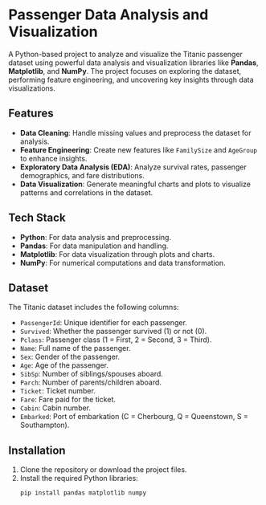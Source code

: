 # Passenger Data Analysis and Visualization

A Python-based project to analyze and visualize the Titanic passenger dataset using powerful data analysis and visualization libraries like **Pandas**, **Matplotlib**, and **NumPy**. The project focuses on exploring the dataset, performing feature engineering, and uncovering key insights through data visualizations.

## Features

- **Data Cleaning**: Handle missing values and preprocess the dataset for analysis.
- **Feature Engineering**: Create new features like `FamilySize` and `AgeGroup` to enhance insights.
- **Exploratory Data Analysis (EDA)**: Analyze survival rates, passenger demographics, and fare distributions.
- **Data Visualization**: Generate meaningful charts and plots to visualize patterns and correlations in the dataset.

## Tech Stack

- **Python**: For data analysis and preprocessing.
- **Pandas**: For data manipulation and handling.
- **Matplotlib**: For data visualization through plots and charts.
- **NumPy**: For numerical computations and data transformation.

## Dataset

The Titanic dataset includes the following columns:
- `PassengerId`: Unique identifier for each passenger.
- `Survived`: Whether the passenger survived (1) or not (0).
- `Pclass`: Passenger class (1 = First, 2 = Second, 3 = Third).
- `Name`: Full name of the passenger.
- `Sex`: Gender of the passenger.
- `Age`: Age of the passenger.
- `SibSp`: Number of siblings/spouses aboard.
- `Parch`: Number of parents/children aboard.
- `Ticket`: Ticket number.
- `Fare`: Fare paid for the ticket.
- `Cabin`: Cabin number.
- `Embarked`: Port of embarkation (C = Cherbourg, Q = Queenstown, S = Southampton).

## Installation

1. Clone the repository or download the project files.
2. Install the required Python libraries:
   ```bash
   pip install pandas matplotlib numpy
